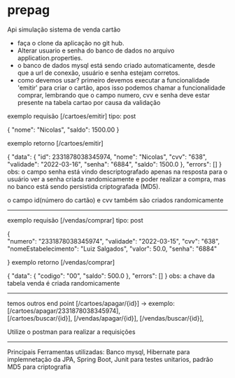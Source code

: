 # prepag
Api simulação sistema de venda cartão 

- faça o clone da aplicação no git hub. 
- Alterar usuario e senha do banco de dados no arquivo application.properties.
-  o banco de dados mysql está sendo criado automaticamente, desde que a url de conexão, usuário e senha estejam corretos. 
- como devemos usar? primeiro devemos executar a funcionalidade 'emitir' para criar o cartão, apos isso podemos chamar a funcionalidade comprar, lembrando que o campo numero, cvv e senha deve estar presente na tabela cartao por causa da validação   

exemplo requisão [/cartoes/emitir] tipo: post

{
	"nome": "Nicolas",
	"saldo": 1500.00
}

exemplo retorno [/cartoes/emitir] 

{
    "data": {
        "id": 2331878038345974,
        "nome": "Nicolas",
        "cvv": "638",
        "validade": "2022-03-16",
        "senha": "6884",
        "saldo": 1500.0
    },
    "errors": []
}
obs: o campo senha está vindo descriptografado apenas na resposta para o usuário ver a senha criada randomicamente e poder realizar a compra, mas no banco está sendo persistida criptografada (MD5).

o campo id(número do cartão) e cvv também são criados randomicamente

----------------------------------------------------------
exemplo requisão [/vendas/comprar] tipo: post 

{	
	"numero":	"2331878038345974",
	"validade":	"2022-03-15",
	"cvv":		"638",
	"nomeEstabelecimento": "Luiz Salgados",
	"valor": 50.0,
	"senha": "6884"
	
	
}
exemplo retorno [/vendas/comprar]

{
    "data": {
        "codigo": "00",
        "saldo": 500.0
    },
    "errors": []
} 
obs: a chave da tabela venda é criada randomicamente 

------------------------------------------------------------------------------------------
temos outros end point 
[/cartoes/apagar/{id}] -> exemplo: [/cartoes/apagar/2331878038345974],   
[/cartoes/buscar/{id}],
[/vendas/apagar/{id}],
[/vendas/buscar/{id}],

Utilize o postman para realizar a requisições 

-------------------------------------------------------------------------------------------------------
Principais Ferramentas utilizadas: 
Banco mysql, 
Hibernate para implemnetação da JPA,
Spring Boot,
Junit para testes unitarios,
padrão MD5 para criptografia   

